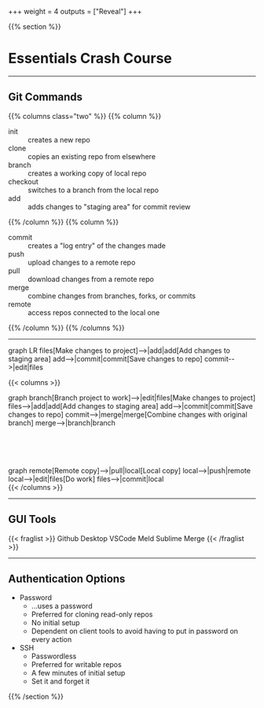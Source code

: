 +++
weight = 4
outputs = ["Reveal"]
+++

{{% section %}}

# Essentials Crash Course

---

## Git Commands

{{% columns class="two" %}}
{{% column %}}

<dl>
    <dt class="fragment">init</dt>
        <dd class="fragment">creates a new repo</dd>
    <dt class="fragment">clone</dt>
        <dd class="fragment">copies an existing repo from elsewhere</dd>
    <dt class="fragment">branch</dt>
        <dd class="fragment">creates a working copy of local repo</dd>
    <dt class="fragment">checkout</dt>
        <dd class="fragment">switches to a branch from the local repo</dd>
    <dt class="fragment">add</dt>
        <dd class="fragment">adds changes to "staging area" for commit review</dd>
</dl>

{{% /column %}}
{{% column %}}
<dl>
    <dt class="fragment">commit</dt>
        <dd class="fragment">creates a "log entry" of the changes made</dd>
    <dt class="fragment">push</dt>
        <dd class="fragment">upload changes to a remote repo</dd>
    <dt class="fragment">pull</dt>
        <dd class="fragment">download changes from a remote repo</dd>
    <dt class="fragment">merge</dt>
        <dd class="fragment">combine changes from branches, forks, or commits</dd>
    <dt class="fragment">remote</dt>
        <dd class="fragment">access repos connected to the local one</dd>
</dl>
{{% /column %}}
{{% /columns %}}

---

<div class="mermaid fragment">
graph LR
    files[Make changes to project]-->|add|add[Add changes to staging area]
    add-->|commit|commit[Save changes to repo]
    commit-->|edit|files
</div>

{{< columns >}}
<div class="mermaid fragment">
graph
    branch[Branch project to work]-->|edit|files[Make changes to project]
    files-->|add|add[Add changes to staging area]
    add-->|commit|commit[Save changes to repo]
    commit-->|merge|merge[Combine changes with original branch]
    merge-->|branch|branch
</div>

<div class="mermaid fragment" style="padding-top: 5rem;">
graph
    remote[Remote copy]-->|pull|local[Local copy]
    local-->|push|remote
    local-->|edit|files[Do work]
    files-->|commit|local
</div>
{{< /columns >}}

---

## GUI Tools

{{< fraglist >}}
Github Desktop
VSCode
Meld
Sublime Merge
{{< /fraglist >}}

---

## Authentication Options

<ul>
    <li class="fragment">Password
        <ul>
            <li class="fragment">...uses a password</li>
            <li class="fragment">Preferred for cloning read-only repos</li>
            <li class="fragment">No initial setup</li>
            <li class="fragment">Dependent on client tools to avoid having to put in password on every action</li>
        </ul>
    </li>
    <li class="fragment">SSH
        <ul>
            <li class="fragment">Passwordless</li>
            <li class="fragment">Preferred for writable repos</li>
            <li class="fragment">A few minutes of initial setup</li>
            <li class="fragment">Set it and forget it</li>
        </ul>
    </li>
</ul>

{{% /section %}}
